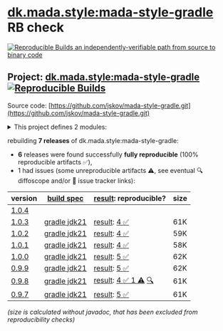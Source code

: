 [dk.mada.style:mada-style-gradle](https://central.sonatype.com/artifact/dk.mada.style/mada-style-gradle/versions) RB check
=======

[![Reproducible Builds](https://reproducible-builds.org/images/logos/rb.svg) an independently-verifiable path from source to binary code](https://reproducible-builds.org/)

## Project: [dk.mada.style:mada-style-gradle](https://central.sonatype.com/artifact/dk.mada.style/mada-style-gradle/versions) [![Reproducible Builds](https://img.shields.io/endpoint?url=https://raw.githubusercontent.com/jvm-repo-rebuild/reproducible-central/master/content/dk/mada/style/mada-style-gradle/badge.json)](https://github.com/jvm-repo-rebuild/reproducible-central/blob/master/content/dk/mada/style/mada-style-gradle/README.md)

Source code: [https://github.com/jskov/mada-style-gradle.git](https://github.com/jskov/mada-style-gradle.git)

<details><summary>This project defines 2 modules:</summary>

* [dk.mada.style:dk.mada.style.gradle.plugin](https://central.sonatype.com/artifact/dk.mada.style/dk.mada.style.gradle.plugin/overview)
* [dk.mada.style:mada-style-gradle](https://central.sonatype.com/artifact/dk.mada.style/mada-style-gradle/overview)
</details>

rebuilding **7 releases** of dk.mada.style:mada-style-gradle:
- **6** releases were found successfully **fully reproducible** (100% reproducible artifacts :white_check_mark:),
- 1 had issues (some unreproducible artifacts :warning:, see eventual :mag: diffoscope and/or :memo: issue tracker links):

| version | [build spec](/BUILDSPEC.md) | [result](https://reproducible-builds.org/docs/jvm/): reproducible? | size |
| -- | --------- | ------ | -- |
| [1.0.4](https://central.sonatype.com/artifact/dk.mada.style/mada-style-gradle/1.0.4/pom) | | | |
| [1.0.3](https://central.sonatype.com/artifact/dk.mada.style/mada-style-gradle/1.0.3/pom) | [gradle jdk21](mada-style-gradle-1.0.3.buildspec) | [result](mada-style-gradle-1.0.3.buildinfo): [4 :white_check_mark: ](mada-style-gradle-1.0.3.buildcompare) | 61K |
| [1.0.2](https://central.sonatype.com/artifact/dk.mada.style/mada-style-gradle/1.0.2/pom) | [gradle jdk21](mada-style-gradle-1.0.2.buildspec) | [result](mada-style-gradle-1.0.2.buildinfo): [4 :white_check_mark: ](mada-style-gradle-1.0.2.buildcompare) | 59K |
| [1.0.1](https://central.sonatype.com/artifact/dk.mada.style/mada-style-gradle/1.0.1/pom) | [gradle jdk21](mada-style-gradle-1.0.1.buildspec) | [result](mada-style-gradle-1.0.1.buildinfo): [4 :white_check_mark: ](mada-style-gradle-1.0.1.buildcompare) | 58K |
| [1.0.0](https://central.sonatype.com/artifact/dk.mada.style/mada-style-gradle/1.0.0/pom) | [gradle jdk21](mada-style-gradle-1.0.0.buildspec) | [result](mada-style-gradle-1.0.0.buildinfo): [5 :white_check_mark: ](mada-style-gradle-1.0.0.buildcompare) | 62K |
| [0.9.9](https://central.sonatype.com/artifact/dk.mada.style/mada-style-gradle/0.9.9/pom) | [gradle jdk21](mada-style-gradle-0.9.9.buildspec) | [result](mada-style-gradle-0.9.9.buildinfo): [5 :white_check_mark: ](mada-style-gradle-0.9.9.buildcompare) | 62K |
| [0.9.8](https://central.sonatype.com/artifact/dk.mada.style/mada-style-gradle/0.9.8/pom) | [gradle jdk21](mada-style-gradle-0.9.8.buildspec) | [result](mada-style-gradle-0.9.8.buildinfo): [4 :white_check_mark:  1 :warning:](mada-style-gradle-0.9.8.buildcompare) [:mag:](mada-style-gradle-0.9.8.diffoscope) | 61K |
| [0.9.7](https://central.sonatype.com/artifact/dk.mada.style/mada-style-gradle/0.9.7/pom) | [gradle jdk21](mada-style-gradle-0.9.7.buildspec) | [result](mada-style-gradle-0.9.7.buildinfo): [5 :white_check_mark: ](mada-style-gradle-0.9.7.buildcompare) | 61K |

<i>(size is calculated without javadoc, that has been excluded from reproducibility checks)</i>
